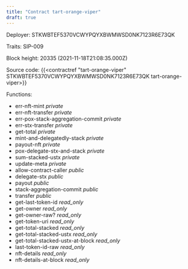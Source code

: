 ```yaml
---
title: "Contract tart-orange-viper"
draft: true
---
```

Deployer: STKWBTEF5370VCWYPQYXBWMWSD0NK7123R6E73QK

Traits:
SIP-009 



Block height: 20335 (2021-11-18T21:08:35.000Z)

Source code: {{<contractref "tart-orange-viper" STKWBTEF5370VCWYPQYXBWMWSD0NK7123R6E73QK tart-orange-viper>}}

Functions:

* err-nft-mint _private_
* err-nft-transfer _private_
* err-pox-stack-aggregation-commit _private_
* err-stx-transfer _private_
* get-total _private_
* mint-and-delegatedly-stack _private_
* payout-nft _private_
* pox-delegate-stx-and-stack _private_
* sum-stacked-ustx _private_
* update-meta _private_
* allow-contract-caller _public_
* delegate-stx _public_
* payout _public_
* stack-aggregation-commit _public_
* transfer _public_
* get-last-token-id _read_only_
* get-owner _read_only_
* get-owner-raw? _read_only_
* get-token-uri _read_only_
* get-total-stacked _read_only_
* get-total-stacked-ustx _read_only_
* get-total-stacked-ustx-at-block _read_only_
* last-token-id-raw _read_only_
* nft-details _read_only_
* nft-details-at-block _read_only_
